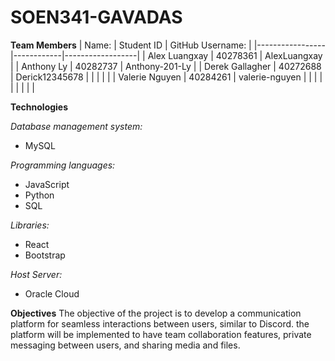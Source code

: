 # SOEN341-GAVADAS

**Team Members**
| Name:           | Student ID | GitHub Username: |
|-----------------|------------|------------------|
| Alex Luangxay   | 40278361   | AlexLuangxay     |
| Anthony Ly      | 40282737   | Anthony-201-Ly   |
| Derek Gallagher | 40272688   | Derick12345678   |
|                 |            |                  |
| Valerie Nguyen  | 40284261   | valerie-nguyen   |
|                 |            |                  |
|                 |            |                  |



**Technologies**

_Database management system:_
- MySQL

_Programming languages:_
- JavaScript
- Python
- SQL

_Libraries:_
- React
- Bootstrap 

_Host Server:_
- Oracle Cloud

**Objectives**
The objective of the project is to develop a communication platform for seamless interactions between users, similar to Discord. the platform will be implemented to have team collaboration features, private messaging between users, and sharing media and files.
